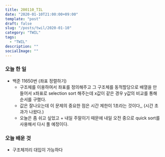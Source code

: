 ```yaml
---
title: 200110_TIL
date: "2020-01-10T21:00:00+09:00"
template: "post"
draft: false
slug: "/posts/twil/2020-01-10"
category: "TWIL"
tags:
  - "TWIL"
description: ""
socialImage: ""
---
```


### 오늘 한 일

- 백준 11650번 (좌표 정렬하기)
  - 구조체를 이용하여서 좌표를 정의해주고 그 구조체를 동적할당으로 배열을 만들어서 x좌표로 selection sort 해주는데 x값이 같은 경우 y값의 비교를 통해 순서를 구했다.
  - 값은 잘나오는데 이 문제의 중요한 점은 시간 제한이 1초라는 것이다,, (시간 초과가 나왔다.)
  - 오늘은 좀 쉬고 싶었고 + 내일 주말이기 때문에 내일 오전 중으로 quick sort를 사용해서 다시 풀 예정이다.

  
### 오늘 배운 것
- 구조체끼리 대입이 가능하다
